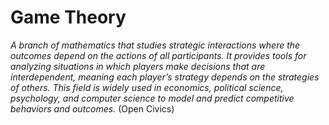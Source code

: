 # Game Theory

_A branch of mathematics that studies strategic interactions where the outcomes depend on the actions of all participants. It provides tools for analyzing situations in which players make decisions that are interdependent, meaning each player’s strategy depends on the strategies of others. This field is widely used in economics, political science, psychology, and computer science to model and predict competitive behaviors and outcomes._ (Open Civics)  